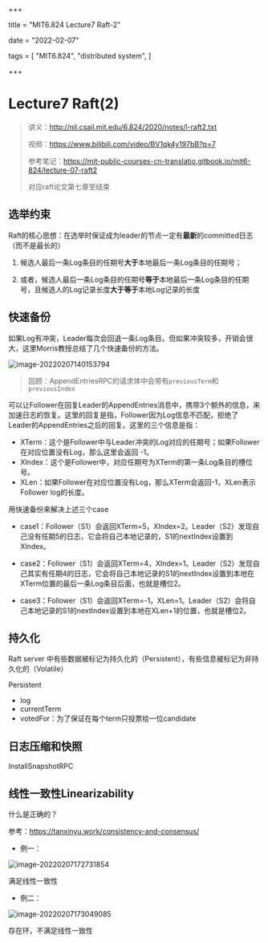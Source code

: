 +++

title = "MIT6.824 Lecture7 Raft-2"

date = "2022-02-07"

tags = [
    "MIT6.824",
    "distributed system",
]

+++

# Lecture7 Raft(2)

> 讲义：http://nil.csail.mit.edu/6.824/2020/notes/l-raft2.txt
>
> 视频：https://www.bilibili.com/video/BV1qk4y197bB?p=7
>
> 参考笔记：https://mit-public-courses-cn-translatio.gitbook.io/mit6-824/lecture-07-raft2
>
> 对应raft论文第七章至结束

## 选举约束

Raft的核心思想：在选举时保证成为leader的节点一定有**最新**的committed日志（而不是最长的）

1. 候选人最后一条Log条目的任期号**大于**本地最后一条Log条目的任期号；

2. 或者，候选人最后一条Log条目的任期号**等于**本地最后一条Log条目的任期号，且候选人的Log记录长度**大于等于**本地Log记录的长度

## 快速备份

如果Log有冲突，Leader每次会回退一条Log条目。但如果冲突较多，开销会很大，这里Morris教授总结了几个快速备份的方法。

![image-20220207140153794](https://cyzblog.oss-cn-beijing.aliyuncs.com/macimg/image-20220207140153794.png)

> 回顾：AppendEntriesRPC的请求体中会带有`previousTerm`和`previousIndex`

可以让Follower在回复Leader的AppendEntries消息中，携带3个额外的信息，来加速日志的恢复。这里的回复是指，Follower因为Log信息不匹配，拒绝了Leader的AppendEntries之后的回复。这里的三个信息是指：

- XTerm：这个是Follower中与Leader冲突的Log对应的任期号；如果Follower在对应位置没有Log，那么这里会返回 -1。
- XIndex：这个是Follower中，对应任期号为XTerm的第一条Log条目的槽位号。
- XLen：如果Follower在对应位置没有Log，那么XTerm会返回-1，XLen表示Follower log的长度。

用快速备份来解决上述三个case

* case1：Follower（S1）会返回XTerm=5，XIndex=2。Leader（S2）发现自己没有任期5的日志，它会将自己本地记录的，S1的nextIndex设置到XIndex。

* case2：Follower（S1）会返回XTerm=4，XIndex=1。Leader（S2）发现自己其实有任期4的日志，它会将自己本地记录的S1的nextIndex设置到本地在XTerm位置的最后一条Log条目后面，也就是槽位2。

* case3：Follower（S1）会返回XTerm=-1，XLen=1。Leader（S2）会将自己本地记录的S1的nextIndex设置到本地在XLen+1的位置，也就是槽位2。

## 持久化

Raft server 中有些数据被标记为持久化的（Persistent），有些信息被标记为非持久化的（Volatile）

Persistent

* log
* currentTerm
* votedFor：为了保证在每个term只投票给一位candidate

## 日志压缩和快照

InstallSnapshotRPC



## 线性一致性Linearizability

什么是正确的？

参考：https://tanxinyu.work/consistency-and-consensus/

* 例一：


![image-20220207172731854](https://cyzblog.oss-cn-beijing.aliyuncs.com/macimg/image-20220207172731854.png)

满足线性一致性

* 例二：


![image-20220207173049085](https://cyzblog.oss-cn-beijing.aliyuncs.com/macimg/image-20220207173049085.png)

存在环，不满足线性一致性